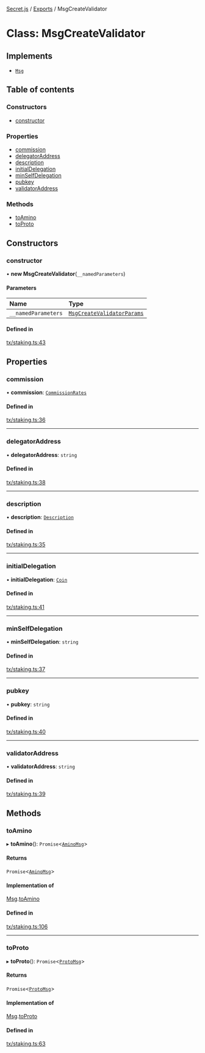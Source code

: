 [Secret.js](../README.md) / [Exports](../modules.md) / MsgCreateValidator

# Class: MsgCreateValidator

## Implements

- [`Msg`](../interfaces/Msg.md)

## Table of contents

### Constructors

- [constructor](MsgCreateValidator.md#constructor)

### Properties

- [commission](MsgCreateValidator.md#commission)
- [delegatorAddress](MsgCreateValidator.md#delegatoraddress)
- [description](MsgCreateValidator.md#description)
- [initialDelegation](MsgCreateValidator.md#initialdelegation)
- [minSelfDelegation](MsgCreateValidator.md#minselfdelegation)
- [pubkey](MsgCreateValidator.md#pubkey)
- [validatorAddress](MsgCreateValidator.md#validatoraddress)

### Methods

- [toAmino](MsgCreateValidator.md#toamino)
- [toProto](MsgCreateValidator.md#toproto)

## Constructors

### constructor

• **new MsgCreateValidator**(`__namedParameters`)

#### Parameters

| Name | Type |
| :------ | :------ |
| `__namedParameters` | [`MsgCreateValidatorParams`](../modules.md#msgcreatevalidatorparams) |

#### Defined in

[tx/staking.ts:43](https://github.com/scrtlabs/secret.js/blob/839fe3d/src/tx/staking.ts#L43)

## Properties

### commission

• **commission**: [`CommissionRates`](../modules.md#commissionrates)

#### Defined in

[tx/staking.ts:36](https://github.com/scrtlabs/secret.js/blob/839fe3d/src/tx/staking.ts#L36)

___

### delegatorAddress

• **delegatorAddress**: `string`

#### Defined in

[tx/staking.ts:38](https://github.com/scrtlabs/secret.js/blob/839fe3d/src/tx/staking.ts#L38)

___

### description

• **description**: [`Description`](../interfaces/Description.md)

#### Defined in

[tx/staking.ts:35](https://github.com/scrtlabs/secret.js/blob/839fe3d/src/tx/staking.ts#L35)

___

### initialDelegation

• **initialDelegation**: [`Coin`](../interfaces/Coin.md)

#### Defined in

[tx/staking.ts:41](https://github.com/scrtlabs/secret.js/blob/839fe3d/src/tx/staking.ts#L41)

___

### minSelfDelegation

• **minSelfDelegation**: `string`

#### Defined in

[tx/staking.ts:37](https://github.com/scrtlabs/secret.js/blob/839fe3d/src/tx/staking.ts#L37)

___

### pubkey

• **pubkey**: `string`

#### Defined in

[tx/staking.ts:40](https://github.com/scrtlabs/secret.js/blob/839fe3d/src/tx/staking.ts#L40)

___

### validatorAddress

• **validatorAddress**: `string`

#### Defined in

[tx/staking.ts:39](https://github.com/scrtlabs/secret.js/blob/839fe3d/src/tx/staking.ts#L39)

## Methods

### toAmino

▸ **toAmino**(): `Promise`<[`AminoMsg`](../modules.md#aminomsg)\>

#### Returns

`Promise`<[`AminoMsg`](../modules.md#aminomsg)\>

#### Implementation of

[Msg](../interfaces/Msg.md).[toAmino](../interfaces/Msg.md#toamino)

#### Defined in

[tx/staking.ts:106](https://github.com/scrtlabs/secret.js/blob/839fe3d/src/tx/staking.ts#L106)

___

### toProto

▸ **toProto**(): `Promise`<[`ProtoMsg`](../interfaces/ProtoMsg.md)\>

#### Returns

`Promise`<[`ProtoMsg`](../interfaces/ProtoMsg.md)\>

#### Implementation of

[Msg](../interfaces/Msg.md).[toProto](../interfaces/Msg.md#toproto)

#### Defined in

[tx/staking.ts:63](https://github.com/scrtlabs/secret.js/blob/839fe3d/src/tx/staking.ts#L63)
